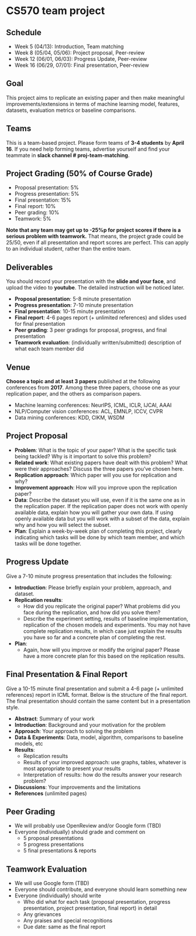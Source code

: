 # CS570 team project 

## Schedule
- Week  5 (04/13): Introduction, Team matching
- Week  8 (05/04, 05/06): Project proposal, Peer-review
- Week 12 (06/01, 06/03): Progress Update, Peer-review
- Week 16 (06/29, 07/01): Final presentation, Peer-review

## Goal
This project aims to replicate an existing paper and then make meaningful improvements/extensions in terms of machine learning model, features, datasets, evaluation metrics or baseline comparisons.

## Teams
This is a team-based project. Please form teams of **3-4 students** by **April 16**. If you need help forming teams, advertise yourself and find your teammate in **slack channel # proj-team-matching**.

## Project Grading (50% of Course Grade)				
- Proposal presentation: 5%
- Progress presentation: 5%
- Final presentation: 15%
- Final report: 10%
- Peer grading: 10%
- Teamwork: 5%

**Note that any team may get up to -25%p for project scores if there is a serious problem with teamwork.** That means, the project grade could be 25/50, even if all presentation and report scores are perfect. This can apply to an individual student, rather than the entire team.


## Deliverables
You should record your presentation with the **slide and your face**, and upload the video to **youtube**. The detailed instruction will be noticed later.
- **Proposal presentation**: 5-8 minute presentation 
- **Progress presentation**: 7-10 minute presentation
- **Final presentation**: 10-15 minute presentation
- **Final report**: 4-6 pages report (+ unlimited references) and slides used for final presentation
- **Peer grading**: 3 peer gradings for proposal, progress, and final presentation
- **Teamwork evaluation**: (individually written/submitted) description of what each team member did

## Venue
**Choose a topic and at least 3 papers** published at the following conferences from **2017**. Among these three papers, choose one as your replication paper, and the others as comparison papers.
- Machine learning conferences: NeurIPS, ICML, ICLR, IJCAI, AAAI
- NLP/Computer vision conferences: ACL, EMNLP, ICCV, CVPR
- Data mining conferences: KDD, CIKM, WSDM

## Project Proposal
- **Problem**: What is the topic of your paper? What is the specific task being tackled? Why is it important to solve this problem?
- **Related work**: What existing papers have dealt with this problem? What were their approaches? Discuss the three papers you’ve chosen here.
- **Replication approach**: Which paper will you use for replication and why?
- **Improvement approach**: How will you improve upon the replication paper?
- **Data**: Describe the dataset you will use, even if it is the same one as in the replication paper. If the replication paper does not work with openly available data, explain how you will gather your own data. If using openly available data but you will work with a subset of the data, explain why and how you will select the subset.
- **Plan**: Explain a week-by-week plan of completing this project, clearly indicating which tasks will be done by which team member, and which tasks will be done together.


## Progress Update
Give a 7-10 minute progress presentation that includes the following:
- **Introduction**: Please briefly explain your problem, approach, and dataset.
- **Replication results**: 
  - How did you replicate the original paper? What problems did you face during the replication, and how did you solve them?
  - Describe the experiment setting, results of baseline implementation, replication of the chosen models and experiments. You may not have complete replication results, in which case just explain the results you have so far and a concrete plan of completing the rest.
- **Plan**:
  - Again, how will you improve or modify the original paper? Please have a more concrete plan for this based on the replication results.

## Final Presentation & Final Report
Give a 10-15 minute final presentation and submit a 4-6 page (+ unlimited references) report in ICML format. Below is the structure of the final report. The final presentation should contain the same content but in a presentation style.
- **Abstract**: Summary of your work
- **Introduction**: Background and your motivation for the problem
- **Approach**: Your approach to solving the problem
- **Data & Experiments**: Data, model, algorithm, comparisons to baseline models, etc
- **Results**:
  - Replication results
  - Results of your improved approach: use graphs, tables, whatever is most appropriate to present your results
  - Interpretation of results: how do the results answer your research problem?
- **Discussions**: Your improvements and the limitations
- **References** (unlimited pages)

## Peer Grading
- We will probably use OpenReview and/or Google form (TBD)
- Everyone (individually) should grade and comment on
  - 5 proposal presentations
  - 5 progress presentations
  - 5 final presentations & reports

## Teamwork Evaluation
- We will use Google form (TBD)
- Everyone should contribute, and everyone should learn something new
- Everyone (individually) should write
  - Who did what for each task (proposal presentation, progress presentation, project presentation, final report) in detail
  - Any grievances
  - Any praises and special recognitions
  - Due date: same as the final report

